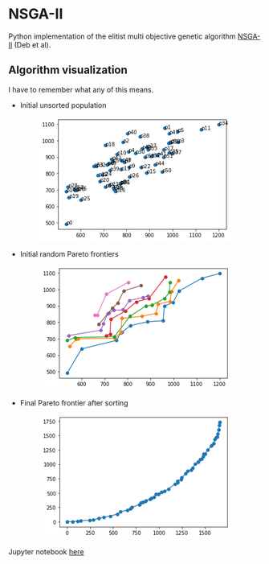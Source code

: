 # NSGA-II
Python implementation of the elitist multi objective genetic algorithm [NSGA-II](https://ieeexplore.ieee.org/document/996017) (Deb et al).

## Algorithm visualization
I have to remember what any of this means.

* Initial unsorted population

<p align="center">
<img src="/media/unsorted_population.png"/>
</p>

* Initial random Pareto frontiers

<p align="center">
<img src="/media/initial_pareto_frontiers.png"/>
</p>

* Final Pareto frontier after sorting

<p align="center">
<img src="/media/final_pareto_frontier.png"/>
</p>

Jupyter notebook [here](https://colab.research.google.com/github/doopees/nsga-ii/blob/main/notebook/nsga_ii.ipynb)
